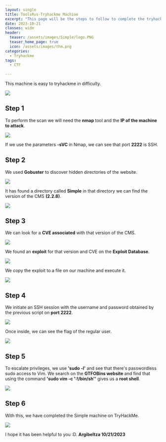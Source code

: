 ```yaml
---
layout: single
title: ToolsRus-Tryhackme Machine
excerpt: "This page will be the steps to follow to complete the tryhackme ToolsRus machine."
date: 2023-10-21
classes: wide
header:
  teaser: /assets/images/Simple/logo.PNG
  teaser_home_page: true
  icon: /assets/images/thm.png
categories:
  - Tryhackme
tags:
  - CTF
  
---
```


This machine is easy to tryhackme in difficulty.

![](/assets/images/Simple/logo2.PNG)

## Step 1

To perform the scan we will need the **nmap** tool and the **IP of the machine to attack**.

![](/assets/images/Simple/S-1.PNG) 

If we use the parameters **-sVC** in Nmap, we can see that port **2222** is SSH.

## Step 2

We used **Gobuster** to discover hidden directories of the website.

![](/assets/images/Simple/S-2.PNG) 

It has found a directory called **Simple** in that directory we can find the version of the CMS **(2.2.8)**.

![](/assets/images/Simple/S-3.PNG) 

## Step 3

We can look for a **CVE associated** with that version of the CMS.

![](/assets/images/Simple/S-3.2.PNG) 

We found an **exploit** for that version and CVE on the **Exploit Database**.

![](/assets/images/Simple/S-4.PNG) 

We copy the exploit to a file on our machine and execute it.

![](/assets/images/Simple/S-4.2.PNG) 

## Step 4

We initiate an SSH session with the username and password obtained by the previous script on **port 2222**.

![](/assets/images/Simple/S-5.PNG) 

Once inside, we can see the flag of the regular user.

![](/assets/images/Simple/S-5.1.PNG) 

## Step 5

To escalate privileges, we use **'sudo -l'** and see that there's passwordless sudo access to Vim. We search on the **GTFOBins website** and find that using the command **'sudo vim -c ':!/bin/sh''** gives us a **root shell**.

![](/assets/images/Simple/S-6.PNG) 

## Step 6

With this, we have completed the Simple machine on TryHackMe.

![](/assets/images/Simple/S-7.PNG) 

I hope it has been helpful to you :D. **Argibeltza 10/21/2023**
